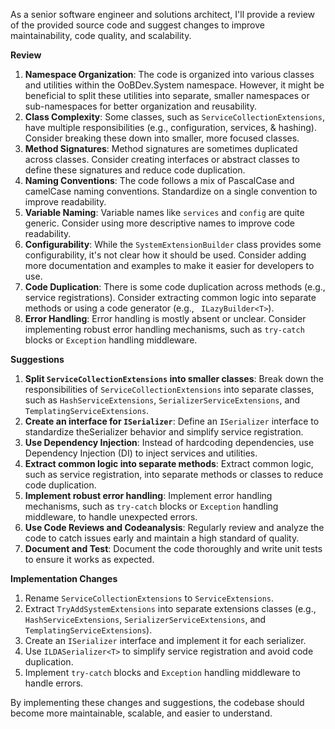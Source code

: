 As a senior software engineer and solutions architect, I'll provide a review of the provided source code and suggest changes to improve maintainability, code quality, and scalability.

**Review**

1. **Namespace Organization**: The code is organized into various classes and utilities within the OoBDev.System namespace. However, it might be beneficial to split these utilities into separate, smaller namespaces or sub-namespaces for better organization and reusability.
2. **Class Complexity**: Some classes, such as `ServiceCollectionExtensions`, have multiple responsibilities (e.g., configuration, services, & hashing). Consider breaking these down into smaller, more focused classes.
3. **Method Signatures**: Method signatures are sometimes duplicated across classes. Consider creating interfaces or abstract classes to define these signatures and reduce code duplication.
4. **Naming Conventions**: The code follows a mix of PascalCase and camelCase naming conventions. Standardize on a single convention to improve readability.
5. **Variable Naming**: Variable names like `services` and `config` are quite generic. Consider using more descriptive names to improve code readability.
6. **Configurability**: While the `SystemExtensionBuilder` class provides some configurability, it's not clear how it should be used. Consider adding more documentation and examples to make it easier for developers to use.
7. **Code Duplication**: There is some code duplication across methods (e.g., service registrations). Consider extracting common logic into separate methods or using a code generator (e.g., ` ILazyBuilder<T>`).
8. **Error Handling**: Error handling is mostly absent or unclear. Consider implementing robust error handling mechanisms, such as `try-catch` blocks or `Exception` handling middleware.

**Suggestions**

1. **Split `ServiceCollectionExtensions` into smaller classes**: Break down the responsibilities of `ServiceCollectionExtensions` into separate classes, such as `HashServiceExtensions`, `SerializerServiceExtensions`, and `TemplatingServiceExtensions`.
2. **Create an interface for `ISerializer`**: Define an `ISerializer` interface to standardize theSerializer behavior and simplify service registration.
3. **Use Dependency Injection**: Instead of hardcoding dependencies, use Dependency Injection (DI) to inject services and utilities.
4. **Extract common logic into separate methods**: Extract common logic, such as service registration, into separate methods or classes to reduce code duplication.
5. **Implement robust error handling**: Implement error handling mechanisms, such as `try-catch` blocks or `Exception` handling middleware, to handle unexpected errors.
6. **Use Code Reviews and Codeanalysis**: Regularly review and analyze the code to catch issues early and maintain a high standard of quality.
7. **Document and Test**: Document the code thoroughly and write unit tests to ensure it works as expected.

**Implementation Changes**

1. Rename `ServiceCollectionExtensions` to `ServiceExtensions`.
2. Extract `TryAddSystemExtensions` into separate extensions classes (e.g., `HashServiceExtensions`, `SerializerServiceExtensions`, and `TemplatingServiceExtensions`).
3. Create an `ISerializer` interface and implement it for each serializer.
4. Use `ILDASerializer<T>` to simplify service registration and avoid code duplication.
5. Implement `try-catch` blocks and `Exception` handling middleware to handle errors.

By implementing these changes and suggestions, the codebase should become more maintainable, scalable, and easier to understand.